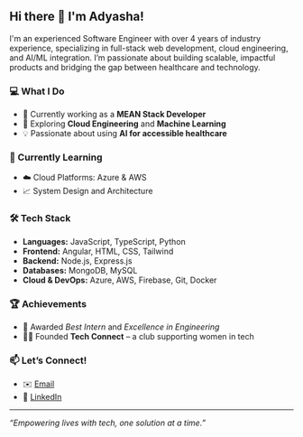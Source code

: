 ## Hi there 👋 I'm Adyasha!

I'm an experienced Software Engineer with over 4 years of industry experience, specializing in full-stack web development, cloud engineering, and AI/ML integration. I’m passionate about building scalable, impactful products and bridging the gap between healthcare and technology.

### 💻 What I Do
- 🔭 Currently working as a **MEAN Stack Developer**  
- 🧠 Exploring **Cloud Engineering** and **Machine Learning**
- 💡 Passionate about using **AI for accessible healthcare**

### 🌱 Currently Learning
- ☁️ Cloud Platforms: Azure & AWS
- 📈 System Design and Architecture

### 🛠️ Tech Stack
- **Languages:** JavaScript, TypeScript, Python
- **Frontend:** Angular, HTML, CSS, Tailwind
- **Backend:** Node.js, Express.js
- **Databases:** MongoDB, MySQL
- **Cloud & DevOps:** Azure, AWS, Firebase, Git, Docker

### 🏆 Achievements
- 🥇 Awarded *Best Intern* and *Excellence in Engineering*
- 👩‍💻 Founded **Tech Connect** – a club supporting women in tech

### 📫 Let’s Connect!
- ✉️ [Email](mailto:adyasham918@gmail.com)
- 💼 [LinkedIn](https://www.linkedin.com/in/adyasha9](https://www.linkedin.com/in/adyasha-mishra-3b6ba8193/))

---

_“Empowering lives with tech, one solution at a time.”_
